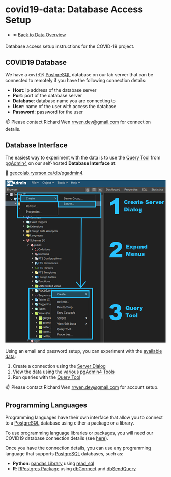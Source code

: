 # covid19-data: Database Access Setup

* :arrow_left: [Back to Data Overview](README.md#covid19-data)

Database access setup instructions for the COVID-19 project.

## COVID19 Database

We have a `covid19` [PostgreSQL](https://www.postgresql.org/) database on our lab server that can be connected to remotely if you have the following connection details:

* **Host**: ip address of the database server
* **Port**: port of the database server
* **Database**: database name you are connecting to
* **User**: name of the user with access the database
* **Password**: password for the user

:mailbox: Please contact Richard Wen rrwen.dev@gmail.com for connection details.

## Database Interface

The easiest way to experiment with the data is to use the [Query Tool](https://www.pgadmin.org/docs/pgadmin4/latest/query_tool.html) from [pgAdmin4](https://www.pgadmin.org/) on our self-hosted **Database Interface** at: 

:link: [geocolab.ryerson.ca/db/pgadmin4](https://geocolab.ryerson.ca/db/pgadmin4).

![Example of pgAdmin4 Interface](img/pgadmin4_example.png)

Using an email and password setup, you can experiment with the [available data](README.md#available-datasets):

1. Create a connection using the [Server Dialog](https://www.pgadmin.org/docs/pgadmin4/latest/server_dialog.html)
2. View the data using the [various pgAdmin4 Tools](https://www.pgadmin.org/docs/pgadmin4/4.19/editgrid.html)
3. Run queries with the [Query Tool](https://www.pgadmin.org/docs/pgadmin4/latest/query_tool.html)

:mailbox: Please contact Richard Wen rrwen.dev@gmail.com for account setup.

## Programming Languages

Programming languages have their own interface that allow you to connect to a [PostgreSQL](https://www.postgresql.org/) database using either a package or a library.

To use programming language libraries or packages, you will need our COVID19 database connection details (see [here](#covid19-database)).

Once you have the connection details, you can use any programming language that supports [PostgreSQL](https://www.postgresql.org/) databases, such as:

* **Python**: [pandas Library](https://pandas.pydata.org/docs/) using [read_sql](https://pandas.pydata.org/pandas-docs/stable/reference/api/pandas.read_sql.html?highlight=read#pandas.read_sql)
* **R**: [RPostgres Package](https://rpostgres.r-dbi.org/) using [dbConnect](https://rpostgres.r-dbi.org/reference/dbconnect-pqdriver-method) and [dbSendQuery](https://rpostgres.r-dbi.org/reference/postgres-query.html)


